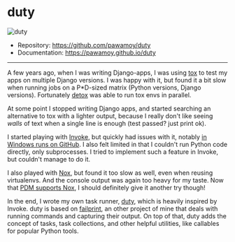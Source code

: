 # duty

![duty](../assets/failprint.svg)

- Repository: https://github.com/pawamoy/duty
- Documentation: https://pawamoy.github.io/duty

---

A few years ago, when I was writing Django-apps, I was using [tox](https://tox.wiki/en/latest/) to test my apps on multiple Django versions. I was happy with it, but found it a bit slow when running jobs on a P\*D-sized matrix (Python versions, Django versions). Fortunately [detox](https://github.com/tox-dev/detox) was able to run tox envs in parallel.

At some point I stopped writing Django apps, and started searching an alternative to tox with a lighter output, because I really don't like seeing *walls* of text when a single line is enough (test passed? just print ok).

I started playing with [Invoke](https://www.pyinvoke.org/), but quickly had issues with it, notably [in Windows runs on GitHub](https://github.com/pyinvoke/invoke/issues/763). I also felt limited in that I couldn't run Python code directly, only subprocesses. I tried to implement such a feature in Invoke, but couldn't manage to do it.

I also played with [Nox](https://nox.thea.codes/en/stable/), but found it too slow as well, even when reusing virtualenvs. And the console output was again too heavy for my taste. Now that [PDM supports Nox](https://pdm.fming.dev/2.1/usage/advanced/#use-nox-as-the-runner), I should definitely give it another try though!

In the end, I wrote my own task runner, [duty](https://github.com/pawamoy/duty), which is heavily inspired by Invoke. duty is based on [failprint](https://github.com/pawamoy/failprint), an other project of mine that deals with running commands and capturing their output. On top of that, duty adds the concept of tasks, task collections, and other helpful utilities, like callables for popular Python tools.
